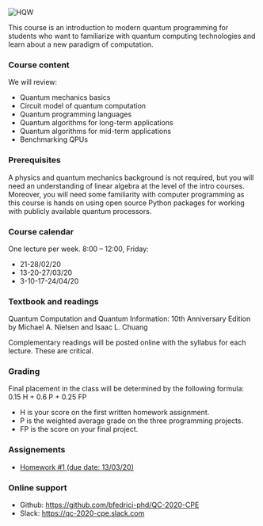 ![HQW](https://i.ibb.co/s68vcpz/Screenshot-at-2020-02-12-13-24-03.png)

This course is an introduction to modern quantum programming for students who want to familiarize with quantum computing technologies and learn about a new paradigm of computation.



### Course content

We will review:
- Quantum mechanics basics
- Circuit model of quantum computation
- Quantum programming languages
- Quantum algorithms for long-term applications
- Quantum algorithms for mid-term applications
- Benchmarking QPUs


### Prerequisites

A physics and quantum mechanics background is not required, but you will need an understanding of linear algebra at the level of the intro courses. Moreover, you will need some familiarity with computer programming as this course is hands on using open source Python packages for working with publicly available quantum processors.


### Course calendar

One lecture per week. 8:00 – 12:00, Friday:
  - 21-28/02/20
  - 13-20-27/03/20
  - 3-10-17-24/04/20


### Textbook and readings

Quantum Computation and Quantum Information: 10th Anniversary Edition by Michael A. Nielsen and Isaac L. Chuang

Complementary readings will be posted online with the syllabus for each lecture. These are critical.


### Grading

Final placement in the class will be determined by the following formula: 0.15 H + 0.6 P + 0.25 FP

- H is your score on the first written homework assignment.
- P is the weighted average grade on the three programming projects.
- FP is the score on your final project.

### Assignements

- [Homework #1 (due date: 13/03/20)](https://github.com/bfedrici-phd/QC-2020-CPE/blob/master/Assignements/QC_2020_CPE_Assignement_1.pdf)

### Online support

- Github: https://github.com/bfedrici-phd/QC-2020-CPE
- Slack: https://qc-2020-cpe.slack.com
